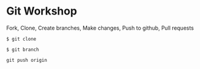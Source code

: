 # Git Workshop
Fork, Clone, Create branches, Make changes, Push to github, Pull requests

```
$ git clone
```

```
$ git branch
```

```
git push origin
```
